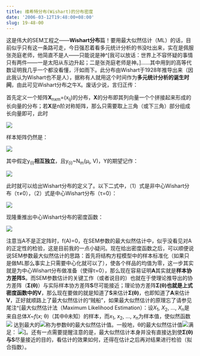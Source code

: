 ```yaml
---
title: 维希特分布(Wishart)的分布密度
date: '2006-03-12T19:48:00+08:00'
slug: 19-48-00
---
```


这是伟大的SEM工程之——**Wishart分布**篇！要用最大似然估计（ML）的话，目前似乎只有这一条路可走，今日强忍着看多元统计分析的书没吐出来，实在是佩服张尧庭老师，他简直不是人——只能说是神^[我可以放话：世界上不容怀疑的事情只有两件——一是太阳从东边升起；二是张尧庭老师是神。]……其中用到的高等代数证明我几乎一个都没看懂，汗如雨下。此分布由Wishart于1928年推导出来（因此我认为Wishart也不是人），据称有人就用这个时间作为**多元统计分析的诞生时间**，由此可见Wishart分布之牛X。废话少说，言归正传：

首先定义一个矩阵**X**<SUB>nxm</SUB>=(x<SUB>ij</SUB>)的分布，**X**的分布即其列向量一个个拼接起来形成的长向量的分布；若**X**是n阶对称矩阵，那么只需要取上三角（或下三角）部分组成长向量即可，此时

![](https://db.yihui.name/hexun/b_73946BDE35F851DB.jpg)

样本矩阵仍然是：


![](https://db.yihui.name/hexun/b_0A22BF4EBE550FC9.jpg)

其中假定y<SUB>(i)</SUB>**相互独立**，且y<SUB>(i)</SUB>~N<SUB>m</SUB>(μ<SUB>i</SUB>, V)，Y的期望记作：


![](https://db.yihui.name/hexun/b_D3773B03E4EBD13D.jpg)

此时就可以给出Wishart分布的定义了。以下二式中，（1）式是非中心Wishart分布（τ≠0），（2）式是中心Wishart分布（τ=0）：


![](https://db.yihui.name/hexun/b_8D57D113EA57F893.jpg)

现隆重推出中心Wishart分布的密度函数：


![](https://db.yihui.name/hexun/b_864B708179E515FC.jpg)

注意当A不是正定阵时，f(A)=0，在SEM参数的最大似然估计中，似乎没看见对A的正定性的检验，这是目前我的一点小疑问。现在给出密度函数之后，可以顺便说说SEM参数最大似然估计的思路：首先将结构方程模型中的样本标准化（如果只是做ML那么事实上只需要中心化就可以了），使各个样品的均值为零，这一步其实就是为中心Wishart分布做准备（使得τ=0），那么现在容易证明**A**其实就是**样本协方差阵S**。而SEM参数估计的关键工作（或者说目的）也就在于使理论推导出的协方差阵（**Σ(θ)**）与实际样本协方差阵**S**尽可能接近；理论协方差阵**Σ(θ)**也就是上式密度函数中的**V**，那么现在要做的就是知道了**S**来估计**Σ(θ)**，也即知道了**A**来估计**V**，正好就顺路上了最大似然估计的“贼船”，如果最大似然估计的原理忘了请参见尾注^[最大似然估计法（Maximum Likelihood Estimation）：设<EM>X</EM><SUB>1</SUB>, <EM>X</EM><SUB>2</SUB>, ..., <EM>X</EM><SUB>n</SUB>是来自总体<EM>X</EM>~<EM>f</EM>(<EM>x</EM>; θ)（其中θ未知）的样本，而<EM>x</EM><SUB>1</SUB>, <EM>x</EM><SUB>2</SUB>, ..., <EM>x</EM><SUB>n</SUB>为样本值，使似然函数
![](https://db.yihui.name/hexun/b_CC2AA0412B664012.jpg)
达到最大的![](https://db.yihui.name/hexun/b_DF6353C63D07567D.jpg)称为参数θ的最大似然估计值。一般地，θ的最大似然估计值![](https://db.yihui.name/hexun/b_DF6353C63D07567D.jpg)满足：
![](https://db.yihui.name/hexun/b_808779F37ED0C566.jpg)]。还有一点需要提醒注意的是，最大似然估计本身并没有直接达到使**Σ(θ)**与**S**尽量接近的目的，看估计的效果如何，还得在估计之后再对结果进行检验（拟合指数）。

